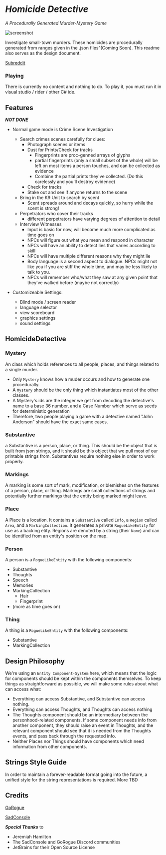 # _Homicide Detective_
_A Procedurally Generated Murder-Mystery Game_

![screenshot](https://i.imgur.com/gS5WIyC.gif "an image of how the game will look when it's done (roughly)")

Investigate small-town murders. These homicides are procedurally generated from ranges given in the .json files^(Coming Soon). This readme also serves as the design document.

[Subreddit](https://www.reddit.com/r/HomicideDetective )

### Playing

There is currently no content and nothing to do. To play it, you must run it in visual studio / rider / other C# ide.

## Features
***NOT DONE***

- Normal game mode is Crime Scene Investigation
	- Search crimes scenes carefully for clues:
		- Photograph scenes or items
		- Dust for Prints/Check for tracks
			- Fingerprints are proc-genned arrays of glyphs
			- partial fingerprints (only a small subset of the whole) will be left on most items a person touches, and can be collected as evidence
			- Combine the partial prints they've collected. (Do this carelessly and you'll destroy evidence)
		- Check for tracks
		- Stake out and see if anyone returns to the scene
	- Bring in the K9 Unit to search by scent
		- Scent spreads around and decays quickly, so hurry while the scent is strong!
	- Perpetrators who cover their tracks
		- different perpetrators have varying degrees of attention to detail
	- Interview Witnesses
		- Input is basic for now, will become much more complicated as time goes on
		- NPCs will figure out what you mean and respond in character
		- NPCs will have an ability to detect lies that varies according to skill
		- NPCs will have multiple different reasons why they might lie
		- Body language is a second aspect to dialogue. NPCs might not like you if you are stiff the whole time, and may be less likely to talk to you.
		- NPCs will remember who/what they saw at any given point that they've walked before (maybe not correctly)

- Customizeable Settings:
	- Blind mode / screen reader
	- language selector
	- view scoreboard
	- graphics settings
	- sound settings

## HomicideDetective


### Mystery
An class which holds references to all people, places, and things related to a single murder. 
- Only `Mystery` knows how a muder occurs and how to generate one procedurally.
- A `Mystery` should be the only thing which instantiates most of the other classes. 
- A Mystery's ids are the integer we get from decoding the detective's name to a base 36 number, and a Case Number which serve as seeds for deterministic generation
- Therefore, two people playing a game with a detective named "John Anderson" should have the exact same cases.

### Substantive
a Substantive is a person, place, or thing. This should be the object that is built from json strings, and it should be this object that we pull most of our printable strings from. Substantives require nothing else in order to work properly.

### Markings
A marking is some sort of mark, modification, or blemishes on the features of a person, place, or thing. Markings are small collections of strings and potentially further markings that the entity being marked might leave.

### Place
A Place is a location. It contains a `Substantive` called `Info`, a `Region` called `Area`, and a `MarkingCollection`. It generates a private `RogueLikeEntity` for use as a backing etity. Regions are denoted by a string (their `Name`) and can be identified from an entity's position on the map.

### Person
A person is a `RogueLikeEntity` with the following components:
- Substantive
- Thoughts
- Speech
- Memories
- MarkingCollection
  - Hair
  - Fingerprint
- (more as time goes on)

### Thing
A thing is a `RogueLikeEntity` with the following components:
- Substantive
- MarkingCollection

## Design Philosophy
We're using an `Entity Component-System` here, which means that the logic for components should be kept within the components themselves. To keep things as straightforward as possible, we will make some rules about what can access what:
- Everything can access Substantive, and Substantive can access nothing.
- Everything can access Thoughts, and Thoughts can access nothing
- The Thoughts component should be an intermediary between the personhood-related components. If some component needs info from another component, they should raise an event in Thoughts, and the relevant component should see that it is needed from the Thoughts events, and pass back through the requested info.
- Neither Places nor Things should have components which need information from other components.

## Strings Style Guide
In order to maintain a forever-readable format going into the future, a unified style for the string representations is required. More TBD

## Credits

[GoRogue](https://github.com/Chris3606/GoRogue )

[SadConsole](https://github.com/SadConsole/SadConsole )

___Special Thanks___ to

* Jeremiah Hamilton
* The SadConsole and GoRogue Discord communities
* JetBrains for their Open Source License